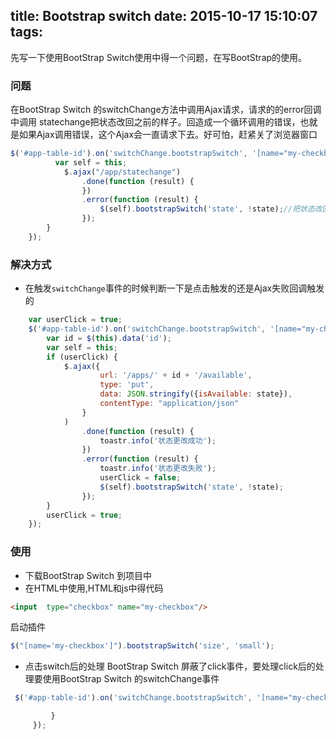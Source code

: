 title: Bootstrap switch
date: 2015-10-17 15:10:07
tags:
---
先写一下使用BootStrap Switch使用中得一个问题，在写BootStrap的使用。
### 问题
在BootStrap Switch 的switchChange方法中调用Ajax请求，请求的的error回调中调用
statechange把状态改回之前的样子。回造成一个循环调用的错误，也就是如果Ajax调用错误，这个Ajax会一直请求下去。好可怕，赶紧关了浏览器窗口
```js
$('#app-table-id').on('switchChange.bootstrapSwitch', '[name="my-checkbox"]', function (event, state) {
          var self = this;
            $.ajax("/app/statechange")
                .done(function (result) {
                })
                .error(function (result) {
                    $(self).bootstrapSwitch('state', !state);//把状态改回去
                });
        }
    });
```
### 解决方式
* 在触发`switchChange`事件的时候判断一下是点击触发的还是Ajax失败回调触发的
```js
    var userClick = true;
    $('#app-table-id').on('switchChange.bootstrapSwitch', '[name="my-checkbox"]', function (event, state) {
        var id = $(this).data('id');
        var self = this;
        if (userClick) {
            $.ajax({
                    url: '/apps/' + id + '/available',
                    type: 'put',
                    data: JSON.stringify({isAvailable: state}),
                    contentType: "application/json"
                }
            )
                .done(function (result) {
                    toastr.info('状态更改成功');
                })
                .error(function (result) {
                    toastr.info('状态更改失败');
                    userClick = false;
                    $(self).bootstrapSwitch('state', !state);
                });
        }
        userClick = true;
    });
```
### 使用
* 下载BootStrap Switch 到项目中
* 在HTML中使用,HTML和js中得代码
```html
<input  type="checkbox" name="my-checkbox"/>
```
  启动插件
  ```js
  $("[name='my-checkbox']").bootstrapSwitch('size', 'small');
  ```
* 点击switch后的处理
BootStrap Switch 屏蔽了click事件，要处理click后的处理要使用BootStrap Switch 的switchChange事件
```js
 $('#app-table-id').on('switchChange.bootstrapSwitch', '[name="my-checkbox"]', function (event, state) {

         }
     });
```
